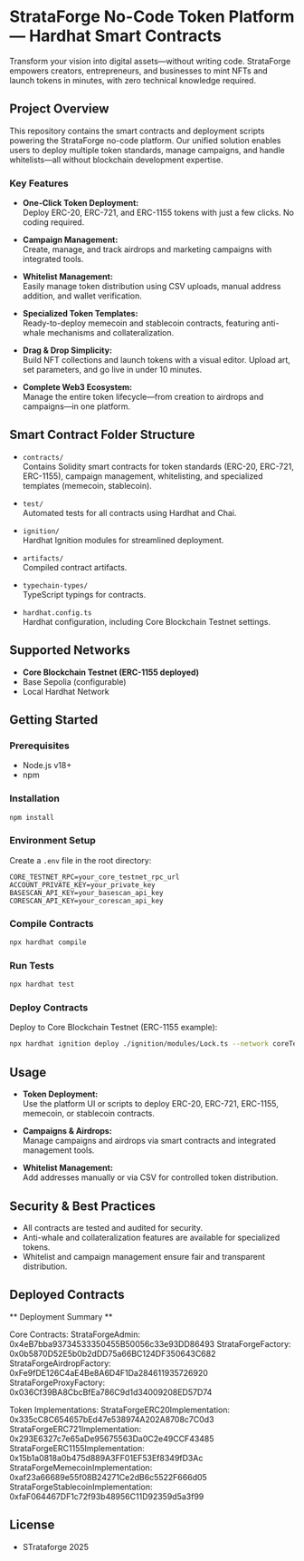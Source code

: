 # StrataForge No-Code Token Platform — Hardhat Smart Contracts

Transform your vision into digital assets—without writing code. StrataForge empowers creators, entrepreneurs, and businesses to mint NFTs and launch tokens in minutes, with zero technical knowledge required.

## Project Overview

This repository contains the smart contracts and deployment scripts powering the StrataForge no-code platform. Our unified solution enables users to deploy multiple token standards, manage campaigns, and handle whitelists—all without blockchain development expertise.

### Key Features

- **One-Click Token Deployment:**  
  Deploy ERC-20, ERC-721, and ERC-1155 tokens with just a few clicks. No coding required.

- **Campaign Management:**  
  Create, manage, and track airdrops and marketing campaigns with integrated tools.

- **Whitelist Management:**  
  Easily manage token distribution using CSV uploads, manual address addition, and wallet verification.

- **Specialized Token Templates:**  
  Ready-to-deploy memecoin and stablecoin contracts, featuring anti-whale mechanisms and collateralization.

- **Drag & Drop Simplicity:**  
  Build NFT collections and launch tokens with a visual editor. Upload art, set parameters, and go live in under 10 minutes.

- **Complete Web3 Ecosystem:**  
  Manage the entire token lifecycle—from creation to airdrops and campaigns—in one platform.

## Smart Contract Folder Structure

- `contracts/`  
  Contains Solidity smart contracts for token standards (ERC-20, ERC-721, ERC-1155), campaign management, whitelisting, and specialized templates (memecoin, stablecoin).

- `test/`  
  Automated tests for all contracts using Hardhat and Chai.

- `ignition/`  
  Hardhat Ignition modules for streamlined deployment.

- `artifacts/`  
  Compiled contract artifacts.

- `typechain-types/`  
  TypeScript typings for contracts.

- `hardhat.config.ts`  
  Hardhat configuration, including Core Blockchain Testnet settings.

## Supported Networks

- **Core Blockchain Testnet (ERC-1155 deployed)**
- Base Sepolia (configurable)
- Local Hardhat Network

## Getting Started

### Prerequisites

- Node.js v18+
- npm

### Installation

```sh
npm install
```

### Environment Setup

Create a `.env` file in the root directory:

```
CORE_TESTNET_RPC=your_core_testnet_rpc_url
ACCOUNT_PRIVATE_KEY=your_private_key
BASESCAN_API_KEY=your_basescan_api_key
CORESCAN_API_KEY=your_corescan_api_key
```

### Compile Contracts

```sh
npx hardhat compile
```

### Run Tests

```sh
npx hardhat test
```

### Deploy Contracts

Deploy to Core Blockchain Testnet (ERC-1155 example):

```sh
npx hardhat ignition deploy ./ignition/modules/Lock.ts --network coreTestnet
```

## Usage

- **Token Deployment:**  
  Use the platform UI or scripts to deploy ERC-20, ERC-721, ERC-1155, memecoin, or stablecoin contracts.

- **Campaigns & Airdrops:**  
  Manage campaigns and airdrops via smart contracts and integrated management tools.

- **Whitelist Management:**  
  Add addresses manually or via CSV for controlled token distribution.

## Security & Best Practices

- All contracts are tested and audited for security.
- Anti-whale and collateralization features are available for specialized tokens.
- Whitelist and campaign management ensure fair and transparent distribution.

## Deployed Contracts

 ** Deployment Summary **

Core Contracts:
StrataForgeAdmin: 0x4eB7bba93734533350455B50056c33e93DD86493
StrataForgeFactory: 0x0b5870D52E5b0b2dDD75a66BC124DF350643C682
StrataForgeAirdropFactory: 0xFe9fDE126C4aE4Be8A6D4F1Da284611935726920
StrataForgeProxyFactory: 0x036Cf39BA8CbcBfEa786C9d1d34009208ED57D74

Token Implementations:
StrataForgeERC20Implementation: 0x335cC8C654657bEd47e538974A202A8708c7C0d3
StrataForgeERC721Implementation: 0x293E6327c7e65aDe95675563Da0C2e49CCF43485
StrataForgeERC1155Implementation: 0x15b1a0818a0b475d889A3FF01EF53Ef8349fD3Ac
StrataForgeMemecoinImplementation: 0xaf23a66689e55f08B24271Ce2dB6c5522F666d05
StrataForgeStablecoinImplementation: 0xfaF064467DF1c72f93b48956C11D92359d5a3f99

## License

- STrataforge 2025
